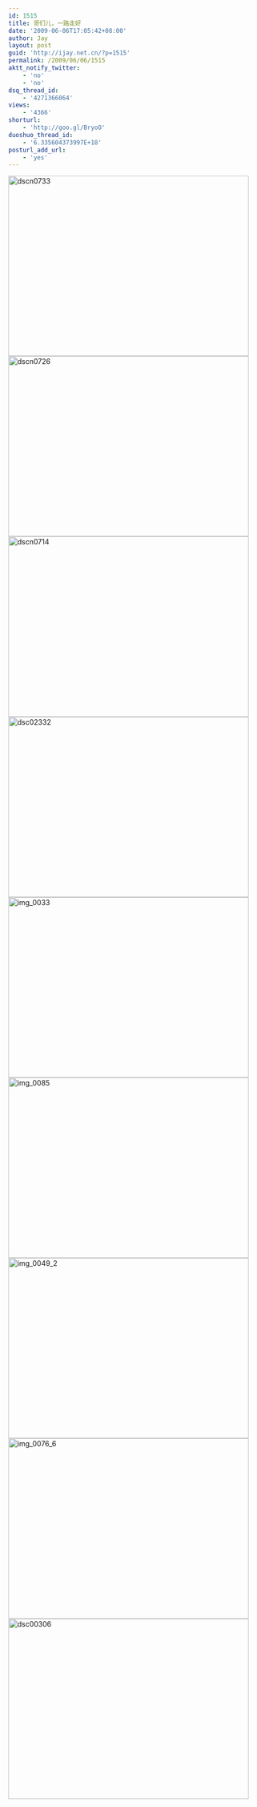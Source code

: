```yaml
---
id: 1515
title: 哥们儿，一路走好
date: '2009-06-06T17:05:42+08:00'
author: Jay
layout: post
guid: 'http://ijay.net.cn/?p=1515'
permalink: /2009/06/06/1515
aktt_notify_twitter:
    - 'no'
    - 'no'
dsq_thread_id:
    - '4271366064'
views:
    - '4366'
shorturl:
    - 'http://goo.gl/BryoO'
duoshuo_thread_id:
    - '6.335604373997E+18'
posturl_add_url:
    - 'yes'
---
```


<img class="alignnone size-medium wp-image-1510" title="dscn0733" src="http://www.jayxu.com/log/wp-content/uploads/2009/06/dscn0733.jpg" alt="dscn0733" width="480" height="360" />

<img class="alignnone size-medium wp-image-1512" title="dscn0726" src="http://www.jayxu.com/log/wp-content/uploads/2009/06/dscn0726.jpg" alt="dscn0726" width="480" height="360" />

<img class="alignnone size-medium wp-image-1514" title="dscn0714" src="http://www.jayxu.com/log/wp-content/uploads/2009/06/dscn0714.jpg" alt="dscn0714" width="480" height="360" />

<img class="alignnone size-medium wp-image-1511" title="dsc02332" src="http://www.jayxu.com/log/wp-content/uploads/2009/06/dsc02332.jpg" alt="dsc02332" width="480" height="360" />

<img class="alignnone size-medium wp-image-1520" title="img_0033" src="http://www.jayxu.com/log/wp-content/uploads/2009/06/img_0033.jpg" alt="img_0033" width="480" height="360" />

<img class="alignnone size-medium wp-image-1518" title="img_0085" src="http://www.jayxu.com/log/wp-content/uploads/2009/06/img_0085.jpg" alt="img_0085" width="480" height="360" />

<img class="alignnone size-medium wp-image-1517" title="img_0049_2" src="http://www.jayxu.com/log/wp-content/uploads/2009/06/img_0049_2.jpg" alt="img_0049_2" width="480" height="360" />

<img class="alignnone size-medium wp-image-1519" title="img_0076_6" src="http://www.jayxu.com/log/wp-content/uploads/2009/06/img_0076_6.jpg" alt="img_0076_6" width="480" height="360" />

<img class="alignnone size-medium wp-image-1521" title="dsc00306" src="http://www.jayxu.com/log/wp-content/uploads/2009/06/dsc00306.jpg" alt="dsc00306" width="480" height="360" />